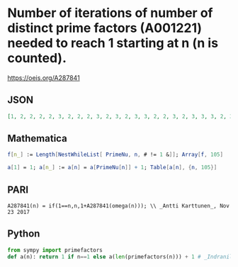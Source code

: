 # Number of iterations of number of distinct prime factors \(A001221\) needed to reach 1 starting at n \(n is counted\)\.
https://oeis.org/A287841
## JSON
```JSON
[1, 2, 2, 2, 2, 3, 2, 2, 2, 3, 2, 3, 2, 3, 3, 2, 2, 3, 2, 3, 3, 3, 2, 3, 2, 3, 2, 3, 2, 3, 2, 2, 3, 3, 3, 3, 2, 3, 3, 3, 2, 3, 2, 3, 3, 3, 2, 3, 2, 3, 3, 3, 2, 3, 3, 3, 3, 3, 2, 3, 2, 3, 3, 2, 3, 3, 2, 3, 3, 3, 2, 3, 2, 3, 3, 3, 3, 3, 2, 3, 2, 3, 2, 3, 3, 3, 3, 3, 2, 3, 3, 3, 3, 3, 3, 3, 2, 3, 3, 3, 2, 3, 2, 3, 3]
```
## Mathematica
```Mathematica
f[n_] := Length[NestWhileList[ PrimeNu, n, # != 1 &]]; Array[f, 105]
```
```Mathematica
a[1] = 1; a[n_] := a[n] = a[PrimeNu[n]] + 1; Table[a[n], {n, 105}]
```
## PARI
```PARI
A287841(n) = if(1==n,n,1+A287841(omega(n))); \\ _Antti Karttunen_, Nov 23 2017
```
## Python
```Python
from sympy import primefactors
def a(n): return 1 if n==1 else a(len(primefactors(n))) + 1 # _Indranil Ghosh_, Jun 03 2017
```
